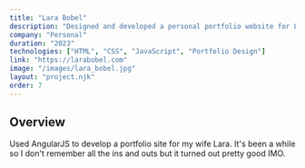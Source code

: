 ```yaml
---
title: "Lara Bobel"
description: "Designed and developed a personal portfolio website for Lara Bobel, showcasing her work and professional experience. Created a modern, responsive design that effectively presents her skills and projects."
company: "Personal"
duration: "2023"
technologies: ["HTML", "CSS", "JavaScript", "Portfolio Design"]
link: "https://larabobel.com"
image: "/images/lara_bobel.jpg"
layout: "project.njk"
order: 7
---
```


## Overview
Used AngularJS to develop a portfolio site for my wife Lara. It's been a while so I don't remember all the ins and outs but it turned out pretty good IMO. 
